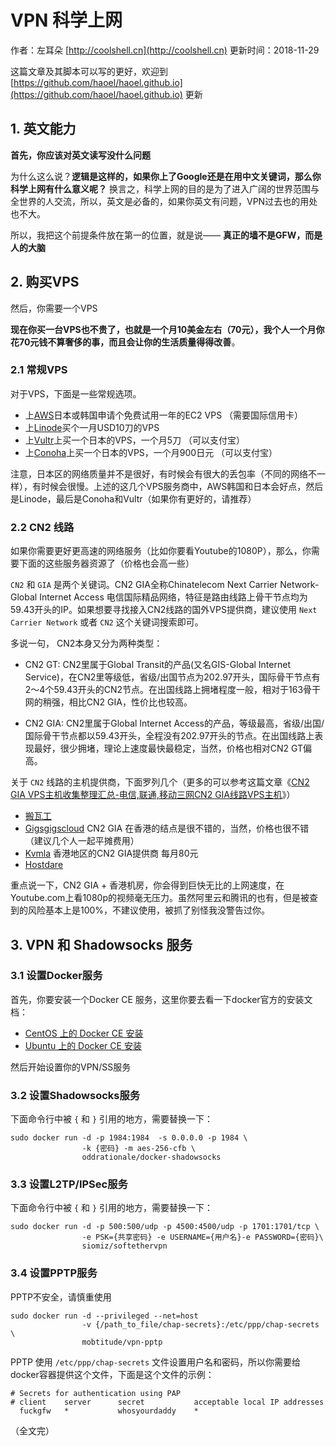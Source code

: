 # VPN 科学上网

作者：左耳朵 [http://coolshell.cn](http://coolshell.cn)
更新时间：2018-11-29

这篇文章及其脚本可以写的更好，欢迎到 [https://github.com/haoel/haoel.github.io](https://github.com/haoel/haoel.github.io) 更新

## 1. 英文能力

**首先，你应该对英文读写没什么问题**

为什么这么说？**逻辑是这样的，如果你上了Google还是在用中文关键词，那么你科学上网有什么意义呢？** 换言之，科学上网的目的是为了进入广阔的世界范围与全世界的人交流，所以，英文是必备的，如果你英文有问题，VPN过去也的用处也不大。

所以，我把这个前提条件放在第一的位置，就是说—— **真正的墙不是GFW，而是人的大脑**


## 2. 购买VPS

然后，你需要一个VPS

**现在你买一台VPS也不贵了，也就是一个月10美金左右（70元），我个人一个月你花70元钱不算奢侈的事，而且会让你的生活质量得得改善**。

### 2.1 常规VPS

对于VPS，下面是一些常规选项。

- 上[AWS](https://aws.amazon.com/cn/)日本或韩国申请个免费试用一年的EC2 VPS （需要国际信用卡）
- 上[Linode](https://www.linode.com)买个一月USD10刀的VPS
- 上[Vultr](https://www.vultr.com)上买一个日本的VPS，一个月5刀 （可以支付宝）
- 上[Conoha](https://www.conoha.jp/zh/)上买一个日本的VPS，一个月900日元 （可以支付宝）

注意，日本区的网络质量并不是很好，有时候会有很大的丢包率（不同的网络不一样），有时候会很慢。上述的这几个VPS服务商中，AWS韩国和日本会好点，然后是Linode，最后是Conoha和Vultr（如果你有更好的，请推荐）

### 2.2 CN2 线路

如果你需要更好更高速的网络服务（比如你要看Youtube的1080P），那么，你需要下面的这些服务器资源了（价格也会高一些）

`CN2` 和 `GIA` 是两个关键词。CN2 GIA全称Chinatelecom Next Carrier Network- Global Internet Access 电信国际精品网络，特征是路由线路上骨干节点均为59.43开头的IP。如果想要寻找接入CN2线路的国外VPS提供商，建议使用 `Next Carrier Network` 或者 `CN2` 这个关键词搜索即可。

多说一句， CN2本身又分为两种类型：

- CN2 GT: CN2里属于Global Transit的产品(又名GIS-Global Internet Service)，在CN2里等级低，省级/出国节点为202.97开头，国际骨干节点有2～4个59.43开头的CN2节点。在出国线路上拥堵程度一般，相对于163骨干网的稍强，相比CN2 GIA，性价比也较高。

- CN2 GIA: CN2里属于Global Internet Access的产品，等级最高，省级/出国/国际骨干节点都以59.43开头，全程没有202.97开头的节点。在出国线路上表现最好，很少拥堵，理论上速度最快最稳定，当然，价格也相对CN2 GT偏高。
 
关于 `CN2` 线路的主机提供商，下面罗列几个（更多的可以参考这篇文章《[CN2 GIA VPS主机收集整理汇总-电信,联通,移动三网CN2 GIA线路VPS主机](https://wzfou.com/cn2-gia-vps/)》）

- [搬瓦工](https://bandwagonhost.com/aff.php?aff=39384) 
- [Gigsgigscloud](https://clientarea.gigsgigscloud.com/index.php?/cart/cloudlet-v-hk/&step=0) CN2 GIA 在香港的结点是很不错的，当然，价格也很不错（建议几个人一起平摊费用）
- [Kvmla](https://www.kvmla.com/) 香港地区的CN2 GIA提供商 每月80元
- [Hostdare](https://manage.hostdare.com/index.php) 

重点说一下，CN2 GIA + 香港机房，你会得到巨快无比的上网速度，在Youtube.com上看1080p的视频毫无压力。虽然阿里云和腾讯的也有，但是被查到的风险基本上是100%，不建议使用，被抓了别怪我没警告过你。



## 3. VPN 和 Shadowsocks 服务

### 3.1 设置Docker服务

首先，你要安装一个Docker CE 服务，这里你要去看一下docker官方的安装文档：

- [CentOS 上的 Docker CE 安装](https://docs.docker.com/install/linux/docker-ce/centos/)
- [Ubuntu 上的 Docker CE 安装](https://docs.docker.com/install/linux/docker-ce/ubuntu/)

然后开始设置你的VPN/SS服务

### 3.2 设置Shadowsocks服务

下面命令行中被 `{` 和 `}` 引用的地方，需要替换一下：

```
sudo docker run -d -p 1984:1984  -s 0.0.0.0 -p 1984 \
                -k {密码} -m aes-256-cfb \
                oddrationale/docker-shadowsocks
```



### 3.3 设置L2TP/IPSec服务

下面命令行中被 `{` 和 `}` 引用的地方，需要替换一下：

```
sudo docker run -d -p 500:500/udp -p 4500:4500/udp -p 1701:1701/tcp \
                -e PSK={共享密码} -e USERNAME={用户名}-e PASSWORD={密码}\
                siomiz/softethervpn
```

### 3.4 设置PPTP服务

PPTP不安全，请慎重使用

```
sudo docker run -d --privileged --net=host 
                -v {/path_to_file/chap-secrets}:/etc/ppp/chap-secrets \
                mobtitude/vpn-pptp
```
PPTP 使用 `/etc/ppp/chap-secrets` 文件设置用户名和密码，所以你需要给docker容器提供这个文件，下面是这个文件的示例：

```
# Secrets for authentication using PAP
# client    server      secret           acceptable local IP addresses
  fuckgfw   *           whosyourdaddy    *
```



（全文完）







